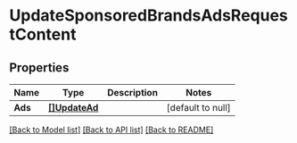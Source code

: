 # UpdateSponsoredBrandsAdsRequestContent

## Properties
Name | Type | Description | Notes
------------ | ------------- | ------------- | -------------
**Ads** | [**[]UpdateAd**](UpdateAd.md) |  | [default to null]

[[Back to Model list]](../README.md#documentation-for-models) [[Back to API list]](../README.md#documentation-for-api-endpoints) [[Back to README]](../README.md)

